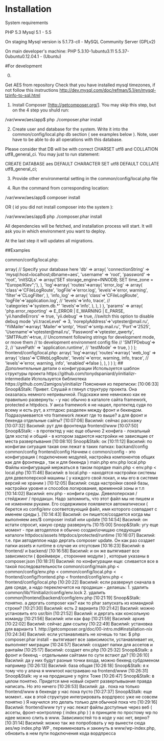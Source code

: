 Installation
=======

System requirements

PHP 5.3
Mysql 5.1 - 5.5

On staging Mysql version is
 5.1.73-cll - MySQL Community Server (GPLv2)

On main developer's machine:
 PHP 5.3.10-1ubuntu3.11
 5.5.37-0ubuntu0.12.04.1 - (Ubuntu)

#For development

0. 

Get AES from repository
Check that you have installed mysql timezones, if not follow this instructions http://dev.mysql.com/doc/refman/5.1/en/mysql-tzinfo-to-sql.html

1. Install Composer [http://getcomposer.org/]. You may skip this step, but on the 4 step you shuld run: 

/var/www/aes/app$ php ./composer.phar install

2. Create user and database for the system. Write it into the common/config/local.php db section ( see examples below ). Note, user have to be able
to do all operations with this database. 

Please consider that DB will be with correct CHARSET utf8 and COLLATION utf8_general_ci. You may just to run statement:

CREATE DATABASE aes DEFAULT CHARACTER SET utf8 DEFAULT COLLATE utf8_general_ci;
 
3. Provide other environmental setting in the common/config/local.php file

4. Run the command from corresponding location: 

/var/www/aes/app$ composer install

OR ( id you did not install composer into the system ):

/var/www/aes/app$ php ./composer.phar install 

All dependencies will be fetched, and installation process will start. It will ask you in which environment you want to deploy.

At the last step it will updates all migrations.

##Examples

common/config/local.php: 

<?php
/*
 * Local configuration setting for your ( developer's ) PC. 
 * @author Vasiliy Pedak truvazia@gmail.com
 */
return array(
	'components' => array(
            // Specify your database here
            'db' => array(
                    'connectionString' => 'mysql:host=localhost;dbname=aes',
                    'username' => 'root',
                    'password' => 'root',
                    'initSQLs' => array('SET storage_engine=INNODB; SET time_zone = "Europe/Kiev";'),
            ),

	    'log'=>array(
		'routes'=>array(
                    'error_log' => array(
                        'class'=>'CFileLogRoute',
                        'logFile'=>'error.log',
                        'levels'=>'error, warning',
                        'filter'=>'CLogFilter',
                    ),
		    'info_log' => array(
			'class'=>'CFileLogRoute',
			'logFile'=>'application.log',
//			'levels'=>'info, trace',
//                        'categories'=>'system.db.*'
			'levels'=>'info',
		    ),
		),
	    )
	),
    
    'params' => array(
            'php.error_reporting' => E_ERROR | E_WARNING | E_PARSE,
        
            'yii.handleErrors' => true,
            'yii.debug' => true,    //switch this option to disable debug mode
            'yii.traceLevel' => 3,

            'noreplyAddress'=>'vptester@mail.ru',        
        
            'YiiMailer'=>array(
                'Mailer'=>'smtp',
                'Host'=>'smtp.mail.ru',
                'Port'=>'2525',
                'Username'=>'vptester@mail.ru',
                'Password'=>'vptester_qwerty',
                'SMTPAuth'=>true,
//              Uncomment following strings for development mode, or move them 
//              to development environment config file
//              'SMTPDebug'=> 2,
//              'savePath' => 'application.runtime',
//              'testMode' => true,
            )
    )
);

frontend/config/local.php: 

<?php
/**
 * Custom config options for frontent apps
 */
return array(	    
    'components'=>array(
	'log'=>array(
		'routes'=>array(
		    'web_log' => array(
                        'class'=>'CWebLogRoute',
			'levels'=>'error, warning, info, trace',
//			'levels'=>'error, warning, info',
			'enabled'=>false
		    ),
		),
	    )
    )
);

## Дополнительные детали о конфигурации

Используется шаблон структуры проекта https://github.com/tonydspaniard/yiinitializr-intermediate 
Используется библиотека https://github.com/2amigos/yiinitializr

Пояснения из переписки: 

[10:06:33] Snoop&Stalk: Привет. Слушай я глянул структуру проекта. Она оказалась немного непривычной. Подскажи мне немножко как ее правильно развернуть:
- у нас обычно в каталоге сайта framework, protected и httpdocs. У аиса framework я не нашел, протектед судя по всему и есть рут, а хттпдокс разделен между фронт и бекендом. Подразумевается что framework лежит где то выше? а для фронт и бекенда отдельные сайты?
[10:07:06] Василий: сейчас расскажу
[10:07:32] Василий: рут для фронтенда frontend/www
[10:07:50] Snoop&Stalk: - в протектед у нас еще обычно 2 конфига - локальный (для хоста) и общий - в котором задаются настройки не зависящие от места развертывания
[10:08:10] Snoop&Stalk: ок
[10:11:12] Василий: по конфигам ситуация такая они лежат в таких папках: 

backand/config
common/config
frontend/config

Начнем с common/config - это конфигурация ( подключение модулей, настройка компонентов общих как для фронтенда , так и для бекенда ) 
main.php
env.php 
local.php

Файлы конфигураций мержаться в таком порядке main.php < env.php < local.php
[10:11:46] Василий: в local.php - находятся настройки системы для девелоперской машины ( у каждого свой локал, и мы его в системе версий не храним )
[10:12:05] Василий: сюда настройки своей базы, настройки уровня и способов логирования, временной зоны и т.п
[10:14:02] Василий: env.php - конфиги среды. Девелоперская / стейджинг / продакшн. Надо запомнить, что этот файл мы не пишем и не изменяем руками. Его содержимое поялвяется автоматически ( берется из config/env соответсвующий файл, имя которого совпадает с именем среды ).
[10:14:43] Василий: он пишется/создается когда мы выполняем aes/$ composer install или update
[10:14:54] Василий: он кстати спросит, какую среду развернуть
[10:15:00] Snoop&Stalk: угу 
еще момент - при автодеплое я обычно создаю\очищаю следующие каталоги
httpdocs/assets
httpdocs/protected/runtime
[10:16:07] Василий: т.е. при автодеплое надо дергать composer update. Он как раз создает папки assets и runtime в случае их отсутсвия
[10:16:23] Василий: в frontend/ и backend/
[10:16:58] Василий: и он же вытягивает все зависимости ( фреймверк , сторонние модули ) , которые указаны в composer.json
[10:18:31] Василий: по конфигурации еще: 

сливается все в такой последовательности common/config/main.php < common/config/env.php < common/config/local.php < frontend/config/frontend.php < frontend/config/env.php < frontend/config/local.php
[10:20:22] Василий: если развернул сначала в дев среде, а надо переключится на продакшн - делаешь: 
1. удалить common/lib/Yiinitializr/config/env.lock 
2. удалить common|frontend|backend/config/env.php
[10:21:19] Snoop&Stalk: понятно. а дергать composer как? как то phar запускать из командной строки?
[10:21:30] Василий: есть 2 варианта
[10:21:42] Василий: можно установить его usr/bin
[10:21:52] Василий: и дергать как консольную команду
[10:21:56] Василий: или как фар
[10:21:59] Василий: архив
[10:22:02] Василий: сейчас дам ссылку
[10:22:49] Василий: установка для варианта 1. http://getcomposer.org/doc/00-intro.md#installation-nix
[10:24:34] Василий: если устанавливать не хочешь то так: 
$ php composer.phar install - вытягивает все зависимости, устанавливает их, выполняет миграции
[10:24:57] Василий: создает папки для ассетов и рантайм
[10:25:17] Василий: создает env.php
[10:25:32] Snoop&Stalk: а фронт и бекенд - отдельными сайтами по сути встают да?
[10:26:10] Василий: да у них будут разные точки входа, можно бекенд субдоменом например
[10:26:13] Василий: база общая
[10:26:18] Snoop&Stalk: я к тому что у апача я wwwroot настраиваю на frontend/www
[10:26:31] Snoop&Stalk: ну и на продакшне у nginx Тоже
[10:26:47] Snoop&Stalk: в целом понятно. Придется мне новый скрипт развертывыания правда написать. Но это ничего
[10:26:53] Василий: да . пока на только frontend/www в бекенде у нас пока пусто
[10:27:37] Snoop&Stalk: еще момент.. как в этой структуре интегрировать вордпресс уже не совсем понятно ) Я научился это делать только для обычной пока что
[10:29:16] Василий: frontend/www 
 тут у нас лежат файлы доступные через веб ( ассеты, фронт-контроллер ( index.php ) )
 в принципе по простому wp по идее можно слить в www. Зависимостей то в коде у нас нет, верно?
[10:31:14] Василий: можно так же попробовать у wp вынести сюда aes/wp 
index.php WP , переименовать и закинуть в www/wp-index.php, обновить в нем пути подключения кода вордпресса
